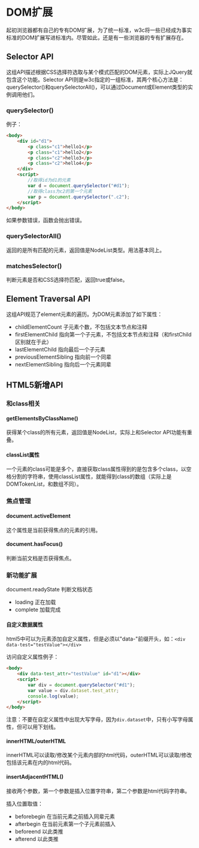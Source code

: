 # DOM扩展

起初浏览器都有自己的专有DOM扩展，为了统一标准，w3c将一些已经成为事实标准的DOM扩展写进标准内。尽管如此，还是有一些浏览器的专有扩展存在。

## Selector API

这组API描述根据CSS选择符选取与某个模式匹配的DOM元素，实际上JQuery就包含这个功能。Selector API则是w3c指定的一组标准，其两个核心方法是：querySelector()和querySelectorAll()，可以通过Document或Element类型的实例调用他们。

### querySelector()

例子：
```html
<body>
	<div id="d1">
		<p class="c1">hello1</p>
		<p class="c1">hello2</p>
		<p class="c2">hello3</p>
		<p class="c2">hello4</p>
	</div>
	<script>
		//取得id为d1的元素
		var d = document.querySelector("#d1");
		//取得class为c2的第一个元素
		var p = document.querySelector(".c2");
	</script>
</body>
```

如果参数错误，函数会抛出错误。

### querySelectorAll()

返回的是所有匹配的元素，返回值是NodeList类型。用法基本同上。

### matchesSelector()

判断元素是否和CSS选择符匹配，返回true或false。

## Element Traversal API

这组API规范了element元素的遍历。为DOM元素添加了如下属性：

* childElementCount 子元素个数，不包括文本节点和注释
* firstElementChild 指向第一个子元素，不包括文本节点和注释（和firstChild区别就在于此）
* lastElementChild 指向最后一个子元素
* previousElementSibling 指向前一个同辈
* nextElementSibling 指向后一个元素同辈

## HTML5新增API

### 和class相关

#### getElementsByClassName()

获得某个class的所有元素，返回值是NodeList，实际上和Selector API功能有重叠。

#### classList属性

一个元素的class可能是多个，直接获取class属性得到的是包含多个class，以空格分割的字符串，使用classList属性，就能得到class的数组（实际上是DOMTokenList，和数组不同）。

### 焦点管理

#### document.activeElement

这个属性是当前获得焦点的元素的引用。

#### document.hasFocus()

判断当前文档是否获得焦点。

### 新功能扩展

document.readyState 判断文档状态

* loading 正在加载
* complete 加载完成

#### 自定义数据属性

html5中可以为元素添加自定义属性，但是必须以"data-"前缀开头，如：`<div data-test="testValue"></div>`

访问自定义属性例子：

```html
<body>
	<div data-test_attr="testValue" id="d1"></div>
	<script>
		var div = document.querySelector("#d1");
		var value = div.dataset.test_attr;
		console.log(value);
	</script>
</body>
```

注意：不要在自定义属性中出现大写字母，因为`div.dataset`中，只有小写字母属性，但可以用下划线。

#### innerHTML/outerHTML

innerHTML可以读取/修改某个元素内部的html代码，outerHTML可以读取/修改包括该元素在内的html代码。

#### insertAdjacentHTML()

接收两个参数，第一个参数是插入位置字符串，第二个参数是html代码字符串。

插入位置取值：

* beforebegin 在当前元素之前插入同辈元素
* afterbegin 在当前元素第一个子元素前插入
* beforeend 以此类推
* afterend 以此类推
